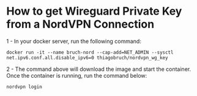 # How to get Wireguard Private Key from a NordVPN Connection

1 - In your docker server, run the following command:
```
docker run -it --name bruch-nord --cap-add=NET_ADMIN --sysctl net.ipv6.conf.all.disable_ipv6=0 thiagobruch/nordvpn_wg_key
```
2 - The command above will download the image and start the container. Once the container is running, run the command below:
```
nordvpn login
```
